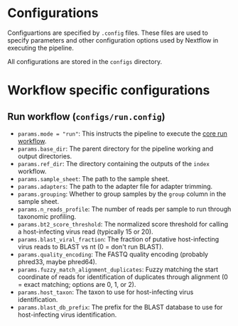 # Configurations 

Configuartions are specified by `.config` files. These files are used to specify parameters and other configuration options used by Nextflow in executing the pipeline. 

All configurations are stored in the `configs` directory.

# Workflow specific configurations

## Run workflow (`configs/run.config`)

- `params.mode = "run"`: This instructs the pipeline to execute the [core run workflow](./run.md).
- `params.base_dir`: The parent directory for the pipeline working and output directories.
- `params.ref_dir`: The directory containing the outputs of the `index` workflow.
- `params.sample_sheet`: The path to the sample sheet.
- `params.adapters`: The path to the adapter file for adapter trimming.
- `params.grouping`: Whether to group samples by the `group` column in the sample sheet.
- `params.n_reads_profile`: The number of reads per sample to run through taxonomic profiling.
- `params.bt2_score_threshold`: The normalized score threshold for calling a host-infecting virus read (typically 15 or 20).
- `params.blast_viral_fraction`: The fraction of putative host-infecting virus reads to BLAST vs nt (0 = don't run BLAST).
- `params.quality_encoding`: The FASTQ quality encoding (probably phred33, maybe phred64).
- `params.fuzzy_match_alignment_duplicates`: Fuzzy matching the start coordinate of reads for identification of duplicates through alignment (0 = exact matching; options are 0, 1, or 2).
- `params.host_taxon`: The taxon to use for host-infecting virus identification.
- `params.blast_db_prefix`: The prefix for the BLAST database to use for host-infecting virus identification.
